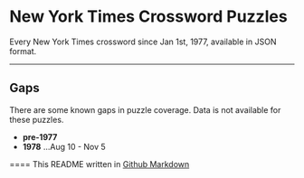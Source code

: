 # New York Times Crossword Puzzles

Every New York Times crossword since Jan 1st, 1977, available in JSON format.

---

## Gaps
There are some known gaps in puzzle coverage. Data is not available for these puzzles.

+ **pre-1977**
+ **1978**
...Aug 10 - Nov 5

====
This README written in [Github Markdown](https://github.com/adam-p/markdown-here/wiki/Markdown-Cheatsheet)
